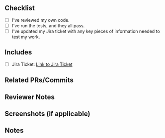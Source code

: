 ## Checklist

- [ ] I've reviewed my own code.
- [ ] I've run the tests, and they all pass.
- [ ] I've updated my Jira ticket with any key pieces of information needed to test my work.

## Includes

- [ ] Jira Ticket: [Link to Jira Ticket](insert_link_here)

## Related PRs/Commits

<!-- If there are any related pull requests or commits, link them here -->

## Reviewer Notes

<!-- Mention specific areas you'd like the reviewer to focus on or any concerns you have -->

## Screenshots (if applicable)

<!-- Include screenshots to visually represent your changes -->

## Notes

<!-- Provide any additional information about your changes -->

